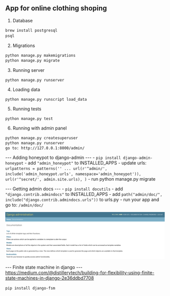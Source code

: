 ## App for online clothing shoping

1. Database
```bash
brew install postgresql
psql
```

2. Migrations
```bash
python manage.py makemigrations
python manage.py migrate
```

3. Running server
```
python manage.py runserver
```

4. Loading data
```
python manage.py runscript load_data
```

5. Running tests
```
python manage.py test
```

6. Running with admin panel
```
python manage.py createsuperuser
python manage.py runserver
go to: http://127.0.0.1:8000/admin/
```

--- Adding honeypot to django-admin ---
    - `pip install django-admin-honeypot`
    - add `"admin_honeypot"` to INSTALLED_APPS
    - update urls:
    ```
    urlpatterns = patterns(''
    ...
    url(r'^admin/', include('admin_honeypot.urls', namespace='admin_honeypot')),
    url(r'^secret/', admin.site.urls),
    )
    ```
    - run python manage.py migrate


--- Getting admin docs ---
    - `pip install docutils`
    - add `"django.contrib.admindocs"` to INSTALLED_APPS
    - add `path("admin/doc/", include("django.contrib.admindocs.urls"))` to urls.py
    - run your app and go to: `/admin/doc/`

![start image](images/admin_docs.png)

--- Finite state machine in django ---
https://medium.com/@distillerytech/building-for-flexibility-using-finite-state-machines-in-django-2e36ddbd7708

`pip install django-fsm`